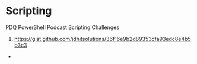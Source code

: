 # Scripting
PDQ PowerShell Podcast Scripting Challenges

1. https://gist.github.com/jdhitsolutions/36f16e9b2d89353cfa93edc8e4b5b3c3
- 
